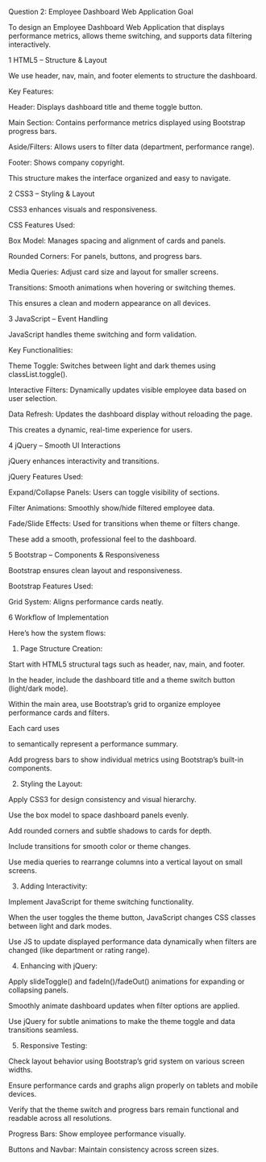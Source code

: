 Question 2: Employee Dashboard Web Application
Goal

To design an Employee Dashboard Web Application that displays performance metrics, allows theme switching, and supports data filtering interactively.

1️ HTML5 – Structure & Layout

We use header, nav, main, and footer elements to structure the dashboard.

Key Features:

Header: Displays dashboard title and theme toggle button.

Main Section: Contains performance metrics displayed using Bootstrap progress bars.

Aside/Filters: Allows users to filter data (department, performance range).

Footer: Shows company copyright.

This structure makes the interface organized and easy to navigate.

2️ CSS3 – Styling & Layout

CSS3 enhances visuals and responsiveness.

CSS Features Used:

Box Model: Manages spacing and alignment of cards and panels.

Rounded Corners: For panels, buttons, and progress bars.

Media Queries: Adjust card size and layout for smaller screens.

Transitions: Smooth animations when hovering or switching themes.

This ensures a clean and modern appearance on all devices.

3️ JavaScript – Event Handling

JavaScript handles theme switching and form validation.

Key Functionalities:

Theme Toggle: Switches between light and dark themes using classList.toggle().

Interactive Filters: Dynamically updates visible employee data based on user selection.

Data Refresh: Updates the dashboard display without reloading the page.

This creates a dynamic, real-time experience for users.

4️ jQuery – Smooth UI Interactions

jQuery enhances interactivity and transitions.

jQuery Features Used:

Expand/Collapse Panels: Users can toggle visibility of sections.

Filter Animations: Smoothly show/hide filtered employee data.

Fade/Slide Effects: Used for transitions when theme or filters change.

These add a smooth, professional feel to the dashboard.

5️ Bootstrap – Components & Responsiveness

Bootstrap ensures clean layout and responsiveness.

Bootstrap Features Used:

Grid System: Aligns performance cards neatly.

6️ Workflow of Implementation

Here’s how the system flows:

1. Page Structure Creation:

Start with HTML5 structural tags such as header, nav, main, and footer.

In the header, include the dashboard title and a theme switch button (light/dark mode).

Within the main area, use Bootstrap’s grid to organize employee performance cards and filters.

Each card uses <article> to semantically represent a performance summary.

Add progress bars to show individual metrics using Bootstrap’s built-in components.

2. Styling the Layout:

Apply CSS3 for design consistency and visual hierarchy.

Use the box model to space dashboard panels evenly.

Add rounded corners and subtle shadows to cards for depth.

Include transitions for smooth color or theme changes.

Use media queries to rearrange columns into a vertical layout on small screens.

3. Adding Interactivity:

Implement JavaScript for theme switching functionality.

When the user toggles the theme button, JavaScript changes CSS classes between light and dark modes.

Use JS to update displayed performance data dynamically when filters are changed (like department or rating range).

4. Enhancing with jQuery:

Apply slideToggle() and fadeIn()/fadeOut() animations for expanding or collapsing panels.

Smoothly animate dashboard updates when filter options are applied.

Use jQuery for subtle animations to make the theme toggle and data transitions seamless.

5. Responsive Testing:

Check layout behavior using Bootstrap’s grid system on various screen widths.

Ensure performance cards and graphs align properly on tablets and mobile devices.

Verify that the theme switch and progress bars remain functional and readable across all resolutions.

Progress Bars: Show employee performance visually.

Buttons and Navbar: Maintain consistency across screen sizes.
